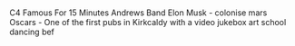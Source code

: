 #
C4 Famous For 15 Minutes
Andrews Band
Elon Musk - colonise mars
Oscars -  One of the first pubs in Kirkcaldy with a video jukebox
art school dancing 
bef